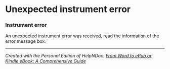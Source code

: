 # Unexpected instrument error

### Instrument error

An unexpected instrument error was received, read the information of the error message box.

***

_Created with the Personal Edition of HelpNDoc:_ [_From Word to ePub or Kindle eBook: A Comprehensive Guide_](https://www.helpndoc.com/step-by-step-guides/how-to-convert-a-word-docx-file-to-an-epub-or-kindle-ebook/)
